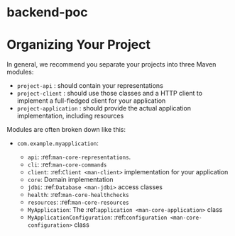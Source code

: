 # backend-poc

Organizing Your Project
=======================

In general, we recommend you separate your projects into three Maven modules: 

* ``project-api`` : should contain your representations
* ``project-client`` : should use those classes and a HTTP client to implement a full-fledged client for your application
* ``project-application`` : should provide the actual application implementation, including resources

Modules are often broken down like this:

* ``com.example.myapplication``:

  * ``api``: :ref:`man-core-representations`.
  * ``cli``: :ref:`man-core-commands`
  * ``client``: :ref:`Client <man-client>` implementation for your application
  * ``core``: Domain implementation
  * ``jdbi``: :ref:`Database <man-jdbi>` access classes
  * ``health``: :ref:`man-core-healthchecks`
  * ``resources``: :ref:`man-core-resources`
  * ``MyApplication``: The :ref:`application <man-core-application>` class
  * ``MyApplicationConfiguration``: :ref:`configuration <man-core-configuration>` class
